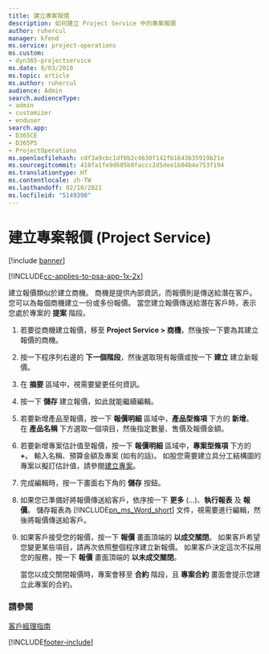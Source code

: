 ```yaml
---
title: 建立專案報價
description: 如何建立 Project Service 中的專案報價
author: ruhercul
manager: kfend
ms.service: project-operations
ms.custom:
- dyn365-projectservice
ms.date: 8/03/2018
ms.topic: article
ms.author: ruhercul
audience: Admin
search.audienceType:
- admin
- customizer
- enduser
search.app:
- D365CE
- D365PS
- ProjectOperations
ms.openlocfilehash: cdf3a9cbc1df0b2c4630f142fb1643b35919b21e
ms.sourcegitcommit: 418fa1fe9d605b8faccc2d5dee1b04b4e753f194
ms.translationtype: HT
ms.contentlocale: zh-TW
ms.lasthandoff: 02/10/2021
ms.locfileid: "5149398"
---
```

# <a name="create-a-project-quote-project-service"></a>建立專案報價 (Project Service)

[!include [banner](../includes/psa-now-project-operations.md)]

[!INCLUDE[cc-applies-to-psa-app-1x-2x](../includes/cc-applies-to-psa-app-1x-2x.md)]

建立報價類似於建立商機。 商機是提供內部資訊，而報價則是傳送給潛在客戶。 您可以為每個商機建立一份或多份報價。 當您建立報價傳送給潛在客戶時，表示您處於專案的 **提案** 階段。  
  
1. 若要從商機建立報價，移至 **Project Service > 商機**，然後按一下要為其建立報價的商機。  
  
2. 按一下程序列右邊的 **下一個階段**，然後選取現有報價或按一下 **建立** 建立新報價。  
  
3. 在 **摘要** 區域中，視需要變更任何資訊。  
  
4. 按一下 **儲存** 建立報價，如此就能繼續編輯。  
  
5. 若要新增產品至報價，按一下 **報價明細** 區域中，**產品型條項** 下方的 **新增**。 在 **產品名稱** 下方選取一個項目，然後指定數量、售價及報價金額。  
  
6. 若要新增專案估計值至報價，按一下 **報價明細** 區域中，**專案型條項** 下方的 **+**。 輸入名稱、預算金額及專案 (如有的話)。 如股您需要建立具分工結構圖的專案以擬訂估計值，請參閱[建立專案](../psa/create-project.md)。  
  
7. 完成編輯時，按一下畫面右下角的 **儲存** 按鈕。  
  
8. 如果您已準備好將報價傳送給客戶，依序按一下 **更多** (...)、**執行報表** 及 **報價**。 儲存報表為 [!INCLUDE[pn_ms_Word_short](../includes/pn-ms-word-short.md)] 文件，視需要進行編輯，然後將報價傳送給客戶。  
  
9. 如果客戶接受您的報價，按一下 **報價** 畫面頂端的 **以成交關閉**。 如果客戶希望您變更某些項目，請再次依照整個程序建立新報價。 如果客戶決定這次不採用您的服務，按一下 **報價** 畫面頂端的 **以未成交關閉**。  
  
   當您以成交關閉報價時，專案會移至 **合約** 階段，且 **專案合約** 畫面會提示您建立此專案的合約。  
  
### <a name="see-also"></a>請參閱  
 [客戶經理指南](../psa/account-manager-guide.md)


[!INCLUDE[footer-include](../includes/footer-banner.md)]